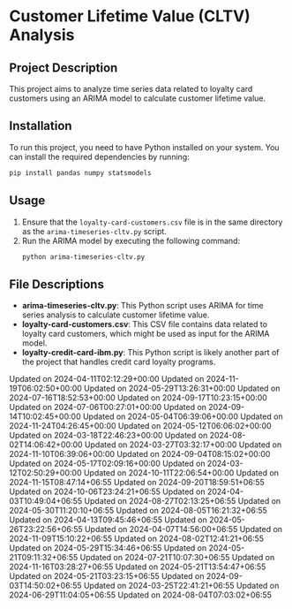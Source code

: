 # Customer Lifetime Value (CLTV) Analysis

## Project Description
This project aims to analyze time series data related to loyalty card customers using an ARIMA model to calculate customer lifetime value.

## Installation
To run this project, you need to have Python installed on your system. You can install the required dependencies by running:
```bash
pip install pandas numpy statsmodels
```

## Usage
1. Ensure that the `loyalty-card-customers.csv` file is in the same directory as the `arima-timeseries-cltv.py` script.
2. Run the ARIMA model by executing the following command:
   ```bash
   python arima-timeseries-cltv.py
   ```

## File Descriptions
- **arima-timeseries-cltv.py**: This Python script uses ARIMA for time series analysis to calculate customer lifetime value.
- **loyalty-card-customers.csv**: This CSV file contains data related to loyalty card customers, which might be used as input for the ARIMA model.
- **loyalty-credit-card-ibm.py**: This Python script is likely another part of the project that handles credit card loyalty programs.

Updated on 2024-04-11T02:12:29+00:00
Updated on 2024-11-19T06:02:50+00:00
Updated on 2024-05-29T13:26:31+00:00
Updated on 2024-07-16T18:52:53+00:00
Updated on 2024-09-17T10:23:15+00:00
Updated on 2024-07-06T00:27:01+00:00
Updated on 2024-09-14T10:02:45+00:00
Updated on 2024-05-04T06:39:06+00:00
Updated on 2024-11-24T04:26:45+00:00
Updated on 2024-05-12T06:06:02+00:00
Updated on 2024-03-18T22:46:23+00:00
Updated on 2024-08-02T14:06:42+00:00
Updated on 2024-03-27T03:32:17+00:00
Updated on 2024-11-10T06:39:06+00:00
Updated on 2024-09-04T08:15:02+00:00
Updated on 2024-05-17T02:09:16+00:00
Updated on 2024-03-12T02:50:29+00:00
Updated on 2024-10-11T22:06:54+00:00
Updated on 2024-11-15T08:47:14+06:55
Updated on 2024-09-20T18:59:51+06:55
Updated on 2024-10-06T23:24:21+06:55
Updated on 2024-04-03T10:49:04+06:55
Updated on 2024-08-27T02:13:25+06:55
Updated on 2024-05-30T11:20:10+06:55
Updated on 2024-08-05T16:21:32+06:55
Updated on 2024-04-13T09:45:46+06:55
Updated on 2024-05-26T23:22:56+06:55
Updated on 2024-04-07T14:56:00+06:55
Updated on 2024-11-09T15:10:22+06:55
Updated on 2024-08-02T12:41:21+06:55
Updated on 2024-05-29T15:34:46+06:55
Updated on 2024-05-21T09:11:32+06:55
Updated on 2024-07-21T10:07:30+06:55
Updated on 2024-11-16T03:28:27+06:55
Updated on 2024-05-21T13:54:47+06:55
Updated on 2024-05-21T03:23:15+06:55
Updated on 2024-09-03T14:50:02+06:55
Updated on 2024-03-25T22:41:21+06:55
Updated on 2024-06-29T11:04:05+06:55
Updated on 2024-08-04T07:03:02+06:55